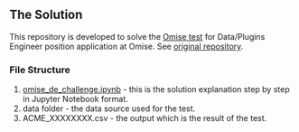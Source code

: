## The Solution
This repository is developed to solve the [Omise test](https://github.com/codevoider/omise-de-challenge/blob/master/omise_de_test.md) for Data/Plugins Engineer position application at Omise.  See [original repository](https://github.com/omise/challenges/tree/challenge-data-engineer).

### File Structure
1. [omise_de_challenge.ipynb](https://github.com/codevoider/omise-de-challenge/blob/master/omise_de_challenge.ipynb) - this is the solution explanation step by step in Jupyter Notebook format.
2. data folder - the data source used for the test.
3. ACME_XXXXXXXX.csv - the output which is the result of the test.
